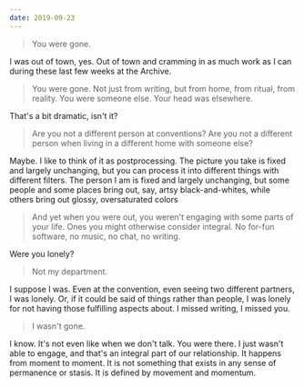 ```yaml
---
date: 2019-09-23
---
```


> You were gone.

I was out of town, yes. Out of town and cramming in as much work as I can during these last few weeks at the Archive.

> You were gone. Not just from writing, but from home, from ritual, from reality. You were someone else. Your head was elsewhere.

That's a bit dramatic, isn't it?

> Are you not a different person at conventions? Are you not a different person when living in a different home with someone else?

Maybe. I like to think of it as postprocessing. The picture you take is fixed and largely unchanging, but you can process it into different things with different filters. The person I am is fixed and largely unchanging, but some people and some places bring out, say, artsy black-and-whites, while others bring out glossy, oversaturated colors

> And yet when you were out, you weren't engaging with some parts of your life. Ones you might otherwise consider integral. No for-fun software, no music, no chat, no writing.

Were you lonely?

> Not my department.

I suppose I was. Even at the convention, even seeing two different partners, I was lonely. Or, if it could be said of things rather than people, I was lonely for not having those fulfilling aspects about. I missed writing, I missed you.

> I wasn't gone.

I know. It's not even like when we don't talk. You were there. I just wasn't able to engage, and that's an integral part of our relationship. It happens from moment to moment. It is not something that exists in any sense of permanence or stasis. It is defined by movement and momentum.
